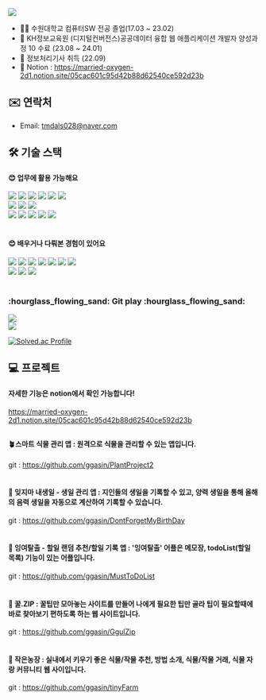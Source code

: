 <img src="https://capsule-render.vercel.app/api?type=waving&color=auto&height=200&section=header&text=SeungMinRyu&fontSize=50" />


- 👨‍🎓 수원대학교 컴퓨터SW 전공 졸업(17.03 ~ 23.02)
- 🌱 KH정보교육원 (디지털컨버전스)공공데이터 융합 웹 애플리케이션 개발자 양성과정 10 수료 (23.08 ~ 24.01)
- 👯 정보처리기사 취득 (22.09)
- 🤔 Notion : https://married-oxygen-2d1.notion.site/05cac601c95d42b88d62540ce592d23b
## ✉️ 연락처
- Email: tmdals028@naver.com
## 🛠 기술 스택

#### 😊 업무에 활용 가능해요
<div>
  <img src="https://img.shields.io/badge/Java-007396?style=flat&logo=OpenJDK&logoColor=white"/>
	<img src="https://img.shields.io/badge/HTML5-E34F26?style=flat&logo=HTML5&logoColor=white" />
	<img src="https://img.shields.io/badge/CSS3-1572B6?style=flat&logo=CSS3&logoColor=white" />
	<img src="https://img.shields.io/badge/JavaScript-F7DF1E?style=flat&logo=JavaScript&logoColor=white" />
	<img src="https://img.shields.io/badge/jQuery-0769AD?style=flat&logo=jQuery&logoColor=white" />
  <img src="https://img.shields.io/badge/Android Studio-3DDC84?&logo=androidstudio&style=flat&logoColor=white" />
	<br>
	<img src="https://img.shields.io/badge/Spring-6DB33F?style=flat&logo=Spring&logoColor=white" />
	<img src="https://img.shields.io/badge/Bootstrap-7952B3?style=flat&logo=Bootstrap&logoColor=white" />
	<img src="https://img.shields.io/badge/Oracle%20SQL-F80000?style=flat&logo=Oracle&logoColor=white" />
  <br>
  <img src="https://img.shields.io/badge/Json-000000?style=flat&logo=JSON&logoColor=white" />
  <img src="https://img.shields.io/badge/Gson-F3702A?style=flat&logoColor=white" />
  <img src="https://img.shields.io/badge/Ajax-F9CB61?style=flat&logoColor=white" />
  <img src="https://img.shields.io/badge/Mybatis-FC494A?style=flat&logoColor=white" />
  <img src="https://img.shields.io/badge/Jsp-FC494A?style=flat&logoColor=white" />
  <br>
  
</div>
<br>

#### 😊 배우거나 다뤄본 경험이 있어요
<div>
  <img src="https://img.shields.io/badge/C-A8B9CC?style=flat&logo=C&logoColor=white"/>
  <img src="https://img.shields.io/badge/C++-00599C?style=flat&logo=cplusplus&logoColor=white"/>
  <img src="https://img.shields.io/badge/C%23-512BD4?style=flat&logo=csharp&logoColor=white"/>
  <img src="https://img.shields.io/badge/Python-3776AB?style=flat&logo=python&logoColor=white"/>
  <img src="https://img.shields.io/badge/React-61DAFB?style=flat&logo=react&logoColor=white"/>
  <img src="https://img.shields.io/badge/Spring Boot-6DB33F?style=flat&logo=springboot&logoColor=white"/>
  <img src="https://img.shields.io/badge/Kotlin-7F52FF?style=flat&logo=kotlin&logoColor=white"/>
  <br>
  <img src="https://img.shields.io/badge/Firebase-FFCA28?style=flat&logo=firebase&logoColor=white"/>
  <img src="https://img.shields.io/badge/MariaDb-003545?style=flat&logo=mariadb&logoColor=white"/>
  <img src="https://img.shields.io/badge/Sqlite-003B57?style=flat&logo=sqlite&logoColor=white"/>
</div>
<br>
<div>
  <h3>:hourglass_flowing_sand: Git play :hourglass_flowing_sand:</h3>
  <img src="https://github-readme-stats.vercel.app/api/top-langs/?username=ggasin&layout=compact">
  <br>
  <img src="https://github-readme-stats.vercel.app/api?username=ggasin&show_icons=true">
</div>

[![Solved.ac Profile](http://mazassumnida.wtf/api/v2/generate_badge?boj=tmdals028)](https://solved.ac/tmdals028/)


## 💻 프로젝트

#### 자세한 기능은 notion에서 확인 가능합니다!
https://married-oxygen-2d1.notion.site/05cac601c95d42b88d62540ce592d23b 
## 
#### 🪴스마트 식물 관리 앱 : 원격으로 식물을 관리할 수 있는 앱입니다.
git : https://github.com/ggasin/PlantProject2
<br><br>
#### 🎂 잊지마 내생일 - 생일 관리 앱 : 지인들의 생일을 기록할 수 있고, 양력 생일을 통해 올해의 음력 생일을 자동으로 계산하여 기록할 수 있습니다.
git : https://github.com/ggasin/DontForgetMyBirthDay
<br><br>
#### 📝 잉여탈출 - 할일 랜덤 추천/할일 기록 앱 : '잉여탈출' 어플은 메모장, todoList(할일 목록) 기능이 있는 어플입니다.
git : https://github.com/ggasin/MustToDoList
<br><br>
#### 🍯 꿀.ZIP : 꿀팁만 모아놓는 사이트를 만들어 나에게 필요한 팁만 골라 팁이 필요할때에 바로 찾아보기 편하도록 하는 웹 사이트입니다.
git : https://github.com/ggasin/GgulZip
<br><br>
#### 🌱 작은농장 : 실내에서 키우기 좋은 식물/작물 추천, 방법 소개, 식물/작물 거래, 식물 자랑 커뮤니티 웹 사이입니다.
git : https://github.com/ggasin/tinyFarm












